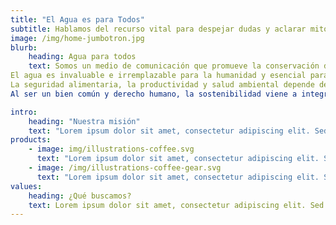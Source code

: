 ```yaml
---
title: "El Agua es para Todos"
subtitle: Hablamos del recurso vital para despejar dudas y aclarar mitos
image: /img/home-jumbotron.jpg
blurb:
    heading: Agua para todos
    text: Somos un medio de comunicación que promueve la conservación de este recurso hídrico del cual emana la vida.
El agua es invaluable e irremplazable para la humanidad y esencial para el desarrollo sostenible. Por lo tanto, promovemos una armonía entre los ecosistemas y las actividades humanas. 
La seguridad alimentaria, la productividad y salud ambiental depende de este vital líquido. Si no hay suficiente, la agricultura, la ganadería y la industria se ve amenazada, incluyendo la perdida de especies y ecosistemas.
Al ser un bien común y derecho humano, la sostenibilidad viene a integrar tres aspectos fundamentales: el aspecto social, el económico y el ambiental. Su acción conjunta facilita el acceso a esta sin comprometer su disponibilidad en un futuro porque el motor más potente del mundo es el AGUA.

intro:
    heading: "Nuestra misión"
    text: "Lorem ipsum dolor sit amet, consectetur adipiscing elit. Sed elit lacus, vulputate eu suscipit at, rhoncus quis leo. Sed feugiat nisi quis consectetur varius. Phasellus maximus varius arcu eget efficitur. Vivamus consequat sodales tincidunt. Proin sodales scelerisque nulla ac consequat."
products:
    - image: img/illustrations-coffee.svg
      text: "Lorem ipsum dolor sit amet, consectetur adipiscing elit. Sed elit lacus, vulputate eu suscipit at, rhoncus quis leo. Sed feugiat nisi quis consectetur varius. Phasellus maximus varius arcu eget efficitur. Vivamus consequat sodales tincidunt. Proin sodales scelerisque nulla ac consequat."
    - image: /img/illustrations-coffee-gear.svg
      text: "Lorem ipsum dolor sit amet, consectetur adipiscing elit. Sed elit lacus, vulputate eu suscipit at, rhoncus quis leo. Sed feugiat nisi quis consectetur varius. Phasellus maximus varius arcu eget efficitur. Vivamus consequat sodales tincidunt. Proin sodales scelerisque nulla ac consequat."
values:
    heading: ¿Qué buscamos?
    text: Lorem ipsum dolor sit amet, consectetur adipiscing elit. Sed elit lacus, vulputate eu suscipit at, rhoncus quis leo. Sed feugiat nisi quis consectetur varius. Phasellus maximus varius arcu eget efficitur. Vivamus consequat sodales tincidunt. Proin sodales scelerisque nulla ac consequat..
---
```


